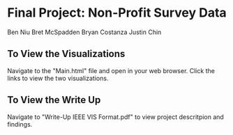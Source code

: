 # Final Project: Non-Profit Survey Data 
Ben Niu 
Bret McSpadden 
Bryan Costanza 
Justin Chin 

## To View the Visualizations
Navigate to the "Main.html" file and open in your web browser. Click the links to view the two visualizations. 

## To View the Write Up
Navigate to "Write-Up IEEE VIS Format.pdf" to view project descritpion and findings.